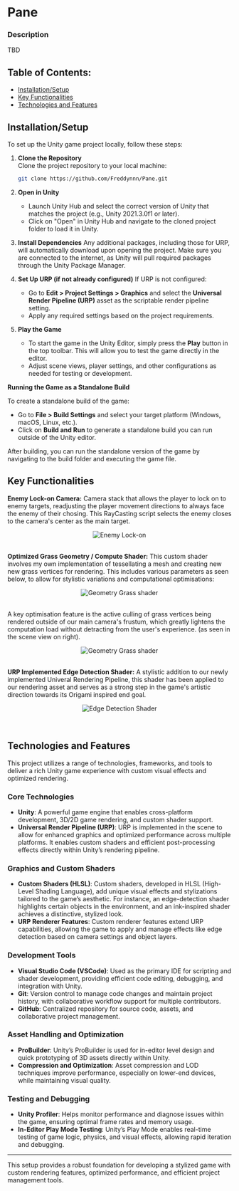 # Pane

### Description

TBD
<!-- <img src="public/media/NightSky.png" alt="Constellation Drawing" width="900" > -->


## Table of Contents:

- [Installation/Setup](#installationsetup)
- [Key Functionalities](#key-functionalities)
- [Technologies and Features](#technologies-and-features)


## Installation/Setup

To set up the Unity game project locally, follow these steps:

1. **Clone the Repository**  
   Clone the project repository to your local machine:
   ```bash
   git clone https://github.com/Freddynnn/Pane.git
   ```

2. **Open in Unity**
   - Launch Unity Hub and select the correct version of Unity that matches the project (e.g., Unity 2021.3.0f1 or later).
   - Click on "Open" in Unity Hub and navigate to the cloned project folder to load it in Unity.

3. **Install Dependencies**
   Any additional packages, including those for URP, will automatically download upon opening the project. Make sure you are connected to the internet, as Unity will pull required packages through the Unity Package Manager.

4. **Set Up URP (if not already configured)**
   If URP is not configured:
   - Go to **Edit > Project Settings > Graphics** and select the **Universal Render Pipeline (URP)** asset as the scriptable render pipeline setting.
   - Apply any required settings based on the project requirements.

5. **Play the Game**
   - To start the game in the Unity Editor, simply press the **Play** button in the top toolbar. This will allow you to test the game directly in the editor.
   - Adjust scene views, player settings, and other configurations as needed for testing or development.

**Running the Game as a Standalone Build**

To create a standalone build of the game:

- Go to **File > Build Settings** and select your target platform (Windows, macOS, Linux, etc.).
- Click on **Build and Run** to generate a standalone build you can run outside of the Unity editor.

After building, you can run the standalone version of the game by navigating to the build folder and executing the game file.

## Key Functionalities

**Enemy Lock-on Camera:** 
Camera stack that allows the player to lock on to enemy targets, readjusting the player movement directions to always face the enemy of their chosing. This RayCasting script selects the enemy closes to the camera's center as the main target. 
<div style="text-align: center;">
    <img src="Assets/Media/LockOnCam.gif" alt="Enemy Lock-on">
</div>
<br>

**Optimized Grass Geometry / Compute Shader:** 
This custom shader involves my own implementation of tessellating a mesh and creating new new grass vertices for rendering. This includes various parameters as seen below, to allow for stylistic variations and computational optimisations:

<div style="text-align: center;">
    <img src="Assets/Media/GrassFeatures.gif" alt="Geometry Grass shader">
</div>
<br>


A key optimisation feature is the active culling of grass vertices being rendered outside of our main camera's frustum, which greatly lightens the computation load without detracting from the user's experience. (as seen in the scene view on right).

<div style="text-align: center;">
    <img src="Assets/Media/GrassCull.gif" alt="Geometry Grass shader">
</div>
<br>




**URP Implemented Edge Detection Shader:** 
A stylistic addition to our newly implemented Univeral Rendering Pipeline, this shader has been applied to our rendering asset and serves as a strong step in the game's artistic direction towards its Origami inspired end goal. 
<div style="text-align: center;">
    <img src="Assets/Media/EdgeShader.gif" alt="Edge Detection Shader">
</div>


<br>
<br>

<!-- 
**Intuitive Interface:** 
Enjoy a user-friendly interfaces that make the constellation creation, integration and navigation processes smooth and seamless. This includes constellation hovering & highlighting:  -->




## Technologies and Features

This project utilizes a range of technologies, frameworks, and tools to deliver a rich Unity game experience with custom visual effects and optimized rendering.

### Core Technologies

- **Unity**: A powerful game engine that enables cross-platform development, 3D/2D game rendering, and custom shader support.
- **Universal Render Pipeline (URP)**: URP is implemented in the scene to allow for enhanced graphics and optimized performance across multiple platforms. It enables custom shaders and efficient post-processing effects directly within Unity’s rendering pipeline.

### Graphics and Custom Shaders

- **Custom Shaders (HLSL)**: Custom shaders, developed in HLSL (High-Level Shading Language), add unique visual effects and stylizations tailored to the game’s aesthetic. For instance, an edge-detection shader highlights certain objects in the environment, and an ink-inspired shader achieves a distinctive, stylized look.
- **URP Renderer Features**: Custom renderer features extend URP capabilities, allowing the game to apply and manage effects like edge detection based on camera settings and object layers.

### Development Tools

- **Visual Studio Code (VSCode)**: Used as the primary IDE for scripting and shader development, providing efficient code editing, debugging, and integration with Unity.
- **Git**: Version control to manage code changes and maintain project history, with collaborative workflow support for multiple contributors.
- **GitHub**: Centralized repository for source code, assets, and collaborative project management.


### Asset Handling and Optimization

- **ProBuilder**: Unity’s ProBuilder is used for in-editor level design and quick prototyping of 3D assets directly within Unity.
- **Compression and Optimization**: Asset compression and LOD techniques improve performance, especially on lower-end devices, while maintaining visual quality.



### Testing and Debugging

- **Unity Profiler**: Helps monitor performance and diagnose issues within the game, ensuring optimal frame rates and memory usage.
- **In-Editor Play Mode Testing**: Unity’s Play Mode enables real-time testing of game logic, physics, and visual effects, allowing rapid iteration and debugging.

---

This setup provides a robust foundation for developing a stylized game with custom rendering features, optimized performance, and efficient project management tools.


